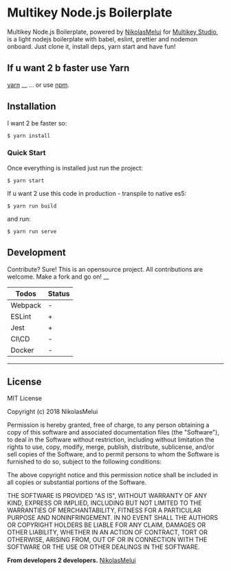 # Multikey Node.js Boilerplate

Multikey Node.js Boilerplate, powered by [NikolasMelui][nikolasmelui] for [Multikey Studio][multikey-studio], is a light nodejs boilerplate with babel, eslint, prettier and nodemon onboard. Just clone it, install deps, yarn start and have fun!

## If u want 2 b faster use Yarn

[yarn][yarn]
\_\_
... or use [npm][npm].

## Installation

I want 2 be faster so:

```
$ yarn install
```

### Quick Start

Once everything is installed just run the project:

```
$ yarn start
```

If u want 2 use this code in production - transpile to native es5:

```
$ yarn run build
```

and run:

```
$ yarn run serve
```

## Development

Contribute? Sure!
This is an opensource project. All contributions are welcome. Make a fork and go on!
\_\_

| Todos   | Status |
| ------- | ------ |
| Webpack | -      |
| ESLint  | +      |
| Jest    | +      |
| CI\CD   | -      |
| Docker  | -      |

---

## License

MIT License

Copyright (c) 2018 NikolasMelui

Permission is hereby granted, free of charge, to any person obtaining a copy
of this software and associated documentation files (the "Software"), to deal
in the Software without restriction, including without limitation the rights
to use, copy, modify, merge, publish, distribute, sublicense, and/or sell
copies of the Software, and to permit persons to whom the Software is
furnished to do so, subject to the following conditions:

The above copyright notice and this permission notice shall be included in all
copies or substantial portions of the Software.

THE SOFTWARE IS PROVIDED "AS IS", WITHOUT WARRANTY OF ANY KIND, EXPRESS OR
IMPLIED, INCLUDING BUT NOT LIMITED TO THE WARRANTIES OF MERCHANTABILITY,
FITNESS FOR A PARTICULAR PURPOSE AND NONINFRINGEMENT. IN NO EVENT SHALL THE
AUTHORS OR COPYRIGHT HOLDERS BE LIABLE FOR ANY CLAIM, DAMAGES OR OTHER
LIABILITY, WHETHER IN AN ACTION OF CONTRACT, TORT OR OTHERWISE, ARISING FROM,
OUT OF OR IN CONNECTION WITH THE SOFTWARE OR THE USE OR OTHER DEALINGS IN THE
SOFTWARE.

**From developers 2 developers.**
[NikolasMelui][nikolasmelui]

[//]: # "These are reference links used in the body of this note and get stripped out when the markdown processor does its job. There is no need to format nicely because it shouldn't be seen. Thanks SO - http://stackoverflow.com/questions/4823468/store-comments-in-markdown-syntax"
[nikolasmelui]: https://github.com/NikolasMelui
[nodejs]: http://nodejs.org
[multikey-studio]: https://github.com/MultikeyStudio
[yarn]: https://yarnpkg.com/en/
[npm]: https://www.npmjs.com/
